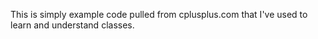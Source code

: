 
This is simply example code pulled from cplusplus.com that I've used to learn and understand classes.
